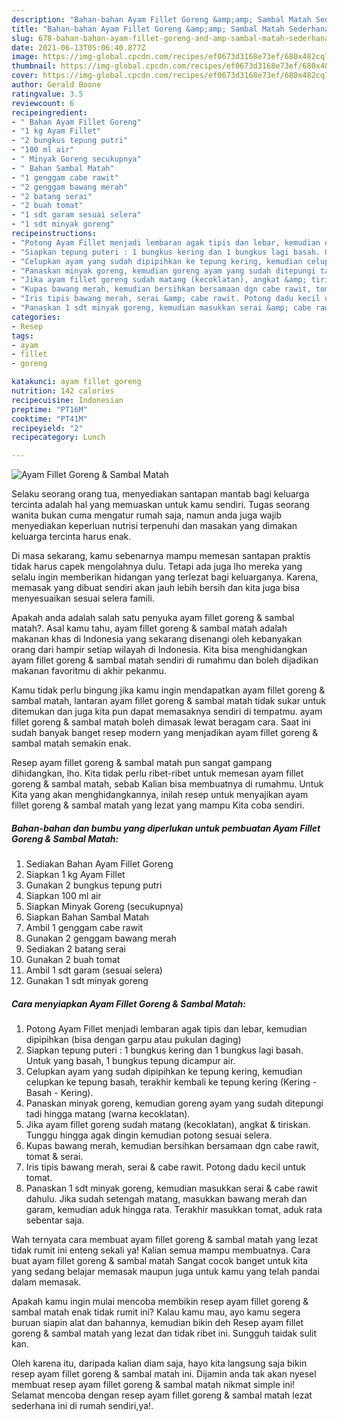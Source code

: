 ```yaml
---
description: "Bahan-bahan Ayam Fillet Goreng &amp;amp; Sambal Matah Sederhana dan Mudah Dibuat"
title: "Bahan-bahan Ayam Fillet Goreng &amp;amp; Sambal Matah Sederhana dan Mudah Dibuat"
slug: 678-bahan-bahan-ayam-fillet-goreng-and-amp-sambal-matah-sederhana-dan-mudah-dibuat
date: 2021-06-13T05:06:40.877Z
image: https://img-global.cpcdn.com/recipes/ef0673d3168e73ef/680x482cq70/ayam-fillet-goreng-sambal-matah-foto-resep-utama.jpg
thumbnail: https://img-global.cpcdn.com/recipes/ef0673d3168e73ef/680x482cq70/ayam-fillet-goreng-sambal-matah-foto-resep-utama.jpg
cover: https://img-global.cpcdn.com/recipes/ef0673d3168e73ef/680x482cq70/ayam-fillet-goreng-sambal-matah-foto-resep-utama.jpg
author: Gerald Boone
ratingvalue: 3.5
reviewcount: 6
recipeingredient:
- " Bahan Ayam Fillet Goreng"
- "1 kg Ayam Fillet"
- "2 bungkus tepung putri"
- "100 ml air"
- " Minyak Goreng secukupnya"
- " Bahan Sambal Matah"
- "1 genggam cabe rawit"
- "2 genggam bawang merah"
- "2 batang serai"
- "2 buah tomat"
- "1 sdt garam sesuai selera"
- "1 sdt minyak goreng"
recipeinstructions:
- "Potong Ayam Fillet menjadi lembaran agak tipis dan lebar, kemudian dipipihkan (bisa dengan garpu atau pukulan daging)"
- "Siapkan tepung puteri : 1 bungkus kering dan 1 bungkus lagi basah. Untuk yang basah, 1 bungkus tepung dicampur air."
- "Celupkan ayam yang sudah dipipihkan ke tepung kering, kemudian celupkan ke tepung basah, terakhir kembali ke tepung kering (Kering - Basah - Kering)."
- "Panaskan minyak goreng, kemudian goreng ayam yang sudah ditepungi tadi hingga matang (warna kecoklatan)."
- "Jika ayam fillet goreng sudah matang (kecoklatan), angkat &amp; tiriskan. Tunggu hingga agak dingin kemudian potong sesuai selera."
- "Kupas bawang merah, kemudian bersihkan bersamaan dgn cabe rawit, tomat &amp; serai."
- "Iris tipis bawang merah, serai &amp; cabe rawit. Potong dadu kecil untuk tomat."
- "Panaskan 1 sdt minyak goreng, kemudian masukkan serai &amp; cabe rawit dahulu. Jika sudah setengah matang, masukkan bawang merah dan garam, kemudian aduk hingga rata. Terakhir masukkan tomat, aduk rata sebentar saja."
categories:
- Resep
tags:
- ayam
- fillet
- goreng

katakunci: ayam fillet goreng 
nutrition: 142 calories
recipecuisine: Indonesian
preptime: "PT16M"
cooktime: "PT41M"
recipeyield: "2"
recipecategory: Lunch

---
```



![Ayam Fillet Goreng &amp; Sambal Matah](https://img-global.cpcdn.com/recipes/ef0673d3168e73ef/680x482cq70/ayam-fillet-goreng-sambal-matah-foto-resep-utama.jpg)

Selaku seorang orang tua, menyediakan santapan mantab bagi keluarga tercinta adalah hal yang memuaskan untuk kamu sendiri. Tugas seorang  wanita bukan cuma mengatur rumah saja, namun anda juga wajib menyediakan keperluan nutrisi terpenuhi dan masakan yang dimakan keluarga tercinta harus enak.

Di masa  sekarang, kamu sebenarnya mampu memesan santapan praktis tidak harus capek mengolahnya dulu. Tetapi ada juga lho mereka yang selalu ingin memberikan hidangan yang terlezat bagi keluarganya. Karena, memasak yang dibuat sendiri akan jauh lebih bersih dan kita juga bisa menyesuaikan sesuai selera famili. 



Apakah anda adalah salah satu penyuka ayam fillet goreng &amp; sambal matah?. Asal kamu tahu, ayam fillet goreng &amp; sambal matah adalah makanan khas di Indonesia yang sekarang disenangi oleh kebanyakan orang dari hampir setiap wilayah di Indonesia. Kita bisa menghidangkan ayam fillet goreng &amp; sambal matah sendiri di rumahmu dan boleh dijadikan makanan favoritmu di akhir pekanmu.

Kamu tidak perlu bingung jika kamu ingin mendapatkan ayam fillet goreng &amp; sambal matah, lantaran ayam fillet goreng &amp; sambal matah tidak sukar untuk ditemukan dan juga kita pun dapat memasaknya sendiri di tempatmu. ayam fillet goreng &amp; sambal matah boleh dimasak lewat beragam cara. Saat ini sudah banyak banget resep modern yang menjadikan ayam fillet goreng &amp; sambal matah semakin enak.

Resep ayam fillet goreng &amp; sambal matah pun sangat gampang dihidangkan, lho. Kita tidak perlu ribet-ribet untuk memesan ayam fillet goreng &amp; sambal matah, sebab Kalian bisa membuatnya di rumahmu. Untuk Kita yang akan menghidangkannya, inilah resep untuk menyajikan ayam fillet goreng &amp; sambal matah yang lezat yang mampu Kita coba sendiri.

<!--inarticleads1-->

##### Bahan-bahan dan bumbu yang diperlukan untuk pembuatan Ayam Fillet Goreng &amp; Sambal Matah:

1. Sediakan  Bahan Ayam Fillet Goreng
1. Siapkan 1 kg Ayam Fillet
1. Gunakan 2 bungkus tepung putri
1. Siapkan 100 ml air
1. Siapkan  Minyak Goreng (secukupnya)
1. Siapkan  Bahan Sambal Matah
1. Ambil 1 genggam cabe rawit
1. Gunakan 2 genggam bawang merah
1. Sediakan 2 batang serai
1. Gunakan 2 buah tomat
1. Ambil 1 sdt garam (sesuai selera)
1. Gunakan 1 sdt minyak goreng




<!--inarticleads2-->

##### Cara menyiapkan Ayam Fillet Goreng &amp; Sambal Matah:

1. Potong Ayam Fillet menjadi lembaran agak tipis dan lebar, kemudian dipipihkan (bisa dengan garpu atau pukulan daging)
1. Siapkan tepung puteri : 1 bungkus kering dan 1 bungkus lagi basah. Untuk yang basah, 1 bungkus tepung dicampur air.
1. Celupkan ayam yang sudah dipipihkan ke tepung kering, kemudian celupkan ke tepung basah, terakhir kembali ke tepung kering (Kering - Basah - Kering).
1. Panaskan minyak goreng, kemudian goreng ayam yang sudah ditepungi tadi hingga matang (warna kecoklatan).
1. Jika ayam fillet goreng sudah matang (kecoklatan), angkat &amp; tiriskan. Tunggu hingga agak dingin kemudian potong sesuai selera.
1. Kupas bawang merah, kemudian bersihkan bersamaan dgn cabe rawit, tomat &amp; serai.
1. Iris tipis bawang merah, serai &amp; cabe rawit. Potong dadu kecil untuk tomat.
1. Panaskan 1 sdt minyak goreng, kemudian masukkan serai &amp; cabe rawit dahulu. Jika sudah setengah matang, masukkan bawang merah dan garam, kemudian aduk hingga rata. Terakhir masukkan tomat, aduk rata sebentar saja.




Wah ternyata cara membuat ayam fillet goreng &amp; sambal matah yang lezat tidak rumit ini enteng sekali ya! Kalian semua mampu membuatnya. Cara buat ayam fillet goreng &amp; sambal matah Sangat cocok banget untuk kita yang sedang belajar memasak maupun juga untuk kamu yang telah pandai dalam memasak.

Apakah kamu ingin mulai mencoba membikin resep ayam fillet goreng &amp; sambal matah enak tidak rumit ini? Kalau kamu mau, ayo kamu segera buruan siapin alat dan bahannya, kemudian bikin deh Resep ayam fillet goreng &amp; sambal matah yang lezat dan tidak ribet ini. Sungguh taidak sulit kan. 

Oleh karena itu, daripada kalian diam saja, hayo kita langsung saja bikin resep ayam fillet goreng &amp; sambal matah ini. Dijamin anda tak akan nyesel membuat resep ayam fillet goreng &amp; sambal matah nikmat simple ini! Selamat mencoba dengan resep ayam fillet goreng &amp; sambal matah lezat sederhana ini di rumah sendiri,ya!.

